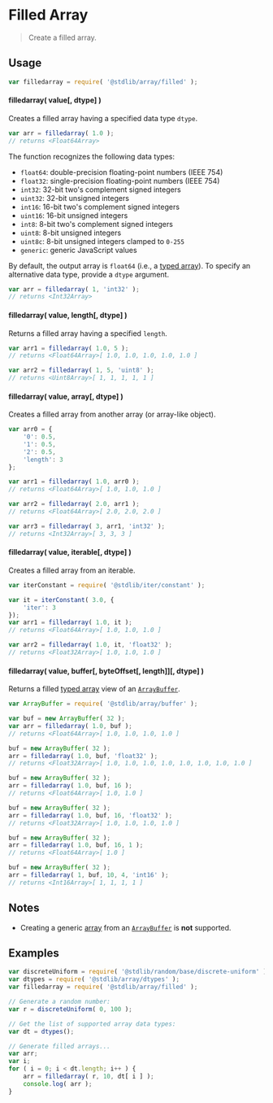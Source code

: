<!--

@license Apache-2.0

Copyright (c) 2020 The Stdlib Authors.

Licensed under the Apache License, Version 2.0 (the "License");
you may not use this file except in compliance with the License.
You may obtain a copy of the License at

   http://www.apache.org/licenses/LICENSE-2.0

Unless required by applicable law or agreed to in writing, software
distributed under the License is distributed on an "AS IS" BASIS,
WITHOUT WARRANTIES OR CONDITIONS OF ANY KIND, either express or implied.
See the License for the specific language governing permissions and
limitations under the License.

-->

# Filled Array

> Create a filled array.

<!-- Section to include introductory text. Make sure to keep an empty line after the intro `section` element and another before the `/section` close. -->

<section class="intro">

</section>

<!-- /.intro -->

<!-- Package usage documentation. -->

<section class="usage">

## Usage

```javascript
var filledarray = require( '@stdlib/array/filled' );
```

#### filledarray( value\[, dtype] )

Creates a filled array having a specified data type `dtype`.

```javascript
var arr = filledarray( 1.0 );
// returns <Float64Array>
```

The function recognizes the following data types:

-   `float64`: double-precision floating-point numbers (IEEE 754)
-   `float32`: single-precision floating-point numbers (IEEE 754)
-   `int32`: 32-bit two's complement signed integers
-   `uint32`: 32-bit unsigned integers
-   `int16`: 16-bit two's complement signed integers
-   `uint16`: 16-bit unsigned integers
-   `int8`: 8-bit two's complement signed integers
-   `uint8`: 8-bit unsigned integers
-   `uint8c`: 8-bit unsigned integers clamped to `0-255`
-   `generic`: generic JavaScript values

By default, the output array is `float64` (i.e., a [typed array][mdn-typed-array]). To specify an alternative data type, provide a `dtype` argument.

```javascript
var arr = filledarray( 1, 'int32' );
// returns <Int32Array>
```

#### filledarray( value, length\[, dtype] )

Returns a filled array having a specified `length`.

```javascript
var arr1 = filledarray( 1.0, 5 );
// returns <Float64Array>[ 1.0, 1.0, 1.0, 1.0, 1.0 ]

var arr2 = filledarray( 1, 5, 'uint8' );
// returns <Uint8Array>[ 1, 1, 1, 1, 1 ]
```

#### filledarray( value, array\[, dtype] )

Creates a filled array from another array (or array-like object).

```javascript
var arr0 = {
    '0': 0.5,
    '1': 0.5,
    '2': 0.5,
    'length': 3
};

var arr1 = filledarray( 1.0, arr0 );
// returns <Float64Array>[ 1.0, 1.0, 1.0 ]

var arr2 = filledarray( 2.0, arr1 );
// returns <Float64Array>[ 2.0, 2.0, 2.0 ]

var arr3 = filledarray( 3, arr1, 'int32' );
// returns <Int32Array>[ 3, 3, 3 ]
```

#### filledarray( value, iterable\[, dtype] )

Creates a filled array from an iterable.

```javascript
var iterConstant = require( '@stdlib/iter/constant' );

var it = iterConstant( 3.0, {
    'iter': 3
});
var arr1 = filledarray( 1.0, it );
// returns <Float64Array>[ 1.0, 1.0, 1.0 ]

var arr2 = filledarray( 1.0, it, 'float32' );
// returns <Float32Array>[ 1.0, 1.0, 1.0 ]
```

#### filledarray( value, buffer\[, byteOffset\[, length]]\[, dtype] )

Returns a filled [typed array][mdn-typed-array] view of an [`ArrayBuffer`][mdn-arraybuffer].

```javascript
var ArrayBuffer = require( '@stdlib/array/buffer' );

var buf = new ArrayBuffer( 32 );
var arr = filledarray( 1.0, buf );
// returns <Float64Array>[ 1.0, 1.0, 1.0, 1.0 ]

buf = new ArrayBuffer( 32 );
arr = filledarray( 1.0, buf, 'float32' );
// returns <Float32Array>[ 1.0, 1.0, 1.0, 1.0, 1.0, 1.0, 1.0, 1.0 ]

buf = new ArrayBuffer( 32 );
arr = filledarray( 1.0, buf, 16 );
// returns <Float64Array>[ 1.0, 1.0 ]

buf = new ArrayBuffer( 32 );
arr = filledarray( 1.0, buf, 16, 'float32' );
// returns <Float32Array>[ 1.0, 1.0, 1.0, 1.0 ]

buf = new ArrayBuffer( 32 );
arr = filledarray( 1.0, buf, 16, 1 );
// returns <Float64Array>[ 1.0 ]

buf = new ArrayBuffer( 32 );
arr = filledarray( 1, buf, 10, 4, 'int16' );
// returns <Int16Array>[ 1, 1, 1, 1 ]
```

</section>

<!-- /.usage -->

<!-- Package usage notes. Make sure to keep an empty line after the `section` element and another before the `/section` close. -->

<section class="notes">

## Notes

-   Creating a generic [array][mdn-array] from an [`ArrayBuffer`][mdn-arraybuffer] is **not** supported.

</section>

<!-- /.notes -->

<!-- Package usage examples. -->

<section class="examples">

## Examples

<!-- eslint no-undef: "error" -->

```javascript
var discreteUniform = require( '@stdlib/random/base/discrete-uniform' );
var dtypes = require( '@stdlib/array/dtypes' );
var filledarray = require( '@stdlib/array/filled' );

// Generate a random number:
var r = discreteUniform( 0, 100 );

// Get the list of supported array data types:
var dt = dtypes();

// Generate filled arrays...
var arr;
var i;
for ( i = 0; i < dt.length; i++ ) {
    arr = filledarray( r, 10, dt[ i ] );
    console.log( arr );
}
```

</section>

<!-- /.examples -->

<!-- Section to include cited references. If references are included, add a horizontal rule *before* the section. Make sure to keep an empty line after the `section` element and another before the `/section` close. -->

<section class="references">

</section>

<!-- /.references -->

<!-- Section for all links. Make sure to keep an empty line after the `section` element and another before the `/section` close. -->

<section class="links">

[mdn-array]: https://developer.mozilla.org/en-US/docs/Web/JavaScript/Reference/Global_Objects/Array

[mdn-typed-array]: https://developer.mozilla.org/en-US/docs/Web/JavaScript/Reference/Global_Objects/TypedArray

[mdn-arraybuffer]: https://developer.mozilla.org/en-US/docs/Web/JavaScript/Reference/Global_Objects/ArrayBuffer

</section>

<!-- /.links -->
